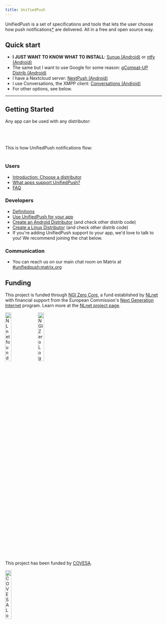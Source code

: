 ```yaml
---
title: UnifiedPush
---
```

UnifiedPush is a set of specifications and tools that lets the user choose how push notifications[*](/users/faq/#what-are-push-notifications) are delivered. All in a free and open source way.

## Quick start

* __I JUST WANT TO KNOW WHAT TO INSTALL__: [Sunup (Android)](/users/distributors/sunup) or [ntfy (Android)](/users/distributors/ntfy/)
* The same but I want to use Google for some reason: [gCompat-UP Distrib (Android)](/users/distributors/fcm/)
* I have a Nextcloud server: [NextPush (Android)](/users/distributors/nextpush/)
* I use Conversations, the XMPP client: [Conversations (Android)](/users/distributors/conversations/)
* For other options, see below.

---

## Getting Started

Any app can be used with any distributor:
<br><br>
<object style="max-height: 30em;" id="animation" type="image/svg+xml" data="./img/animation.svg" onload="this.parentNode.replaceChild(this.contentDocument.documentElement, this);">
</object>
<br><br><br>
This is how UnifiedPush notifications flow:
<br><br> 
<object style="max-height: 30em;" id="animation" type="image/svg+xml" data="./img/animation-flow.svg" onload="this.parentNode.replaceChild(this.contentDocument.documentElement, this);">
</object>

### Users

* [Introduction: Choose a distributor](/users/distributors)
* [What apps support UnifiedPush?](/users/apps)
* [FAQ](/users/faq)

### Developers

* [Definitions](/developers/spec/definitions)
* [Use UnifiedPush for your app](/developers/intro)
* [Create an Android Distributor](/developers/spec/android) (and check other distrib code)
* [Create a Linux Distributor](/developers/spec/dbus) (and check other distrib code)
* If you're adding UnifiedPush support to your app, we'd love to talk to you! We recommend joining the chat below.

### Communication

* You can reach us on our main chat room on Matrix at [#unifiedpush:matrix.org](https://matrix.to/#/#unifiedpush:matrix.org)

## Funding

This project is funded through [NGI Zero Core](https://nlnet.nl/core), a fund established by [NLnet](https://nlnet.nl) with financial support from the European Commission's [Next Generation Internet](https://ngi.eu) program. Learn more at the [NLnet project page](https://nlnet.nl/project/UnifiedPush).

[<img src="./img/nlnet_banner.png" alt="NLnet foundation logo" width="20%" />](https://nlnet.nl)
[<img src="./img/NGI0_tag.svg" alt="NGI Zero Logo" width="20%" />](https://nlnet.nl/core)

This project has been funded by [COVESA](https://covesa.global).

[<img src="./img/COVESA_tag.jpg" alt="COVESA Logo" width="20%" />](https://covesa.global)
